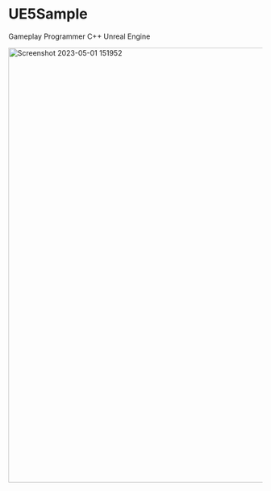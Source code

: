 # UE5Sample

Gameplay Programmer
C++
Unreal Engine


<img width="863" alt="Screenshot 2023-05-01 151952" src="https://user-images.githubusercontent.com/28211388/235466343-4513da9a-5aa9-482f-becf-5a14fe53dcb8.png">
